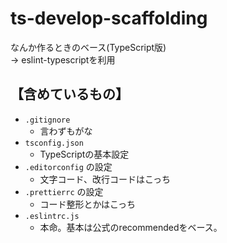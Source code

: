# ts-develop-scaffolding

なんか作るときのベース(TypeScript版)  
→ eslint-typescriptを利用

## 【含めているもの】

* `.gitignore`
  * 言わずもがな
* `tsconfig.json`
  * TypeScriptの基本設定
* `.editorconfig` の設定
  * 文字コード、改行コードはこっち
* `.prettierrc` の設定
  * コード整形とかはこっち
* `.eslintrc.js`
  * 本命。基本は公式のrecommendedをベース。
